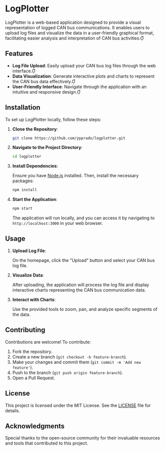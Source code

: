 # LogPlotter

LogPlotter is a web-based application designed to provide a visual representation of logged CAN bus communications. It enables users to upload log files and visualize the data in a user-friendly graphical format, facilitating easier analysis and interpretation of CAN bus activities.

## Features

- **Log File Upload**: Easily upload your CAN bus log files through the web interface.
- **Data Visualization**: Generate interactive plots and charts to represent the CAN bus data effectively.
- **User-Friendly Interface**: Navigate through the application with an intuitive and responsive design.

## Installation

To set up LogPlotter locally, follow these steps:

1. **Clone the Repository**:

   ```bash
   git clone https://github.com/ypprado/logplotter.git
   ```


2. **Navigate to the Project Directory**:

   ```bash
   cd logplotter
   ```


3. **Install Dependencies**:

   Ensure you have [Node.js](https://nodejs.org/) installed. Then, install the necessary packages:

   ```bash
   npm install
   ```


4. **Start the Application**:

   ```bash
   npm start
   ```


   The application will run locally, and you can access it by navigating to `http://localhost:3000` in your web browser.

## Usage

1. **Upload Log File**:

   On the homepage, click the "Upload" button and select your CAN bus log file.

2. **Visualize Data**:

   After uploading, the application will process the log file and display interactive charts representing the CAN bus communication data.

3. **Interact with Charts**:

   Use the provided tools to zoom, pan, and analyze specific segments of the data.

## Contributing

Contributions are welcome! To contribute:

1. Fork the repository.
2. Create a new branch (`git checkout -b feature-branch`).
3. Make your changes and commit them (`git commit -m 'Add new feature'`).
4. Push to the branch (`git push origin feature-branch`).
5. Open a Pull Request.

## License

This project is licensed under the MIT License. See the [LICENSE](LICENSE) file for details.

## Acknowledgments

Special thanks to the open-source community for their invaluable resources and tools that contributed to this project.
